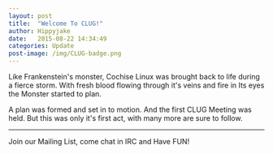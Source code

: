 ```yaml
---
layout: post
title:  "Welcome To CLUG!"
author: Hippyjake
date:   2015-08-22 14:34:49
categories: Update
post-image: /img/CLUG-badge.png
---
```

Like Frankenstein's monster, Cochise Linux was brought back to life during a fierce storm. With fresh blood flowing through it's veins and fire in Its eyes the Monster started to plan.

A plan was formed and set in to motion. And the first CLUG Meeting was held. But this was only it's first act, with many more are sure to follow.

- - -

Join our Mailing List, come chat in IRC and Have FUN!

